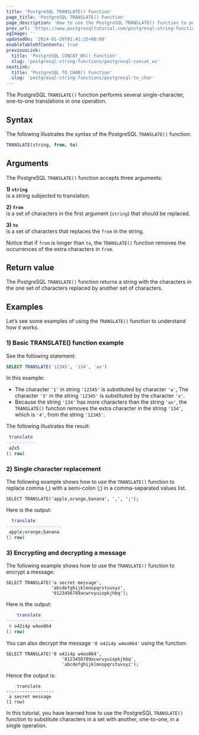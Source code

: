 ```yaml
---
title: 'PostgreSQL TRANSLATE() Function'
page_title: 'PostgreSQL TRANSLATE() Function'
page_description: 'How to use the PostgreSQL TRANSLATE() function to perform several single-character, one-to-one translation in one operation.'
prev_url: 'https://www.postgresqltutorial.com/postgresql-string-functions/postgresql-translate/'
ogImage: ''
updatedOn: '2024-01-29T01:41:25+00:00'
enableTableOfContents: true
previousLink:
  title: 'PostgreSQL CONCAT_WS() Function'
  slug: 'postgresql-string-functions/postgresql-concat_ws'
nextLink:
  title: 'PostgreSQL TO_CHAR() Function'
  slug: 'postgresql-string-functions/postgresql-to_char'
---
```


The PostgreSQL `TRANSLATE()` function performs several single\-character, one\-to\-one translations in one operation.

## Syntax

The following illustrates the syntax of the PostgreSQL `TRANSLATE()` function:

```sql
TRANSLATE(string, from, to)
```

## Arguments

The PostgreSQL `TRANSLATE()` function accepts three arguments:

**1\) `string`**  
 is a string subjected to translation.

**2\) `from`**  
 is a set of characters in the first argument (`string`) that should be replaced.

**3\) `to`**  
 is a set of characters that replaces the `from` in the string.

Notice that if `from` is longer than `to`, the `TRANSLATE()` function removes the occurrences of the extra characters in `from`.

## Return value

The PostgreSQL `TRANSLATE()` function returns a string with the characters in the one set of characters replaced by another set of characters.

## Examples

Let’s see some examples of using the `TRANSLATE()` function to understand how it works.

### 1\) Basic TRANSLATE() function example

See the following statement:

```sql
SELECT TRANSLATE('12345', '134', 'ax')
```

In this example:

- The character `'1'` in string `'12345'` is substituted by character `'a'`, The character `'3'` in the string `'12345'` is substituted by the character `'x'`.
- Because the string `'134'` has more characters than the string `'ax'`, the `TRANSLATE()` function removes the extra character in the string `'134'`, which is `'4'`, from the string `'12345'`.

The following illustrates the result:

```sql
 translate
-----------
 a2x5
(1 row)
```

### 2\) Single character replacement

The following example shows how to use the `TRANSLATE()` function to replace comma (,) with a semi\-colon (;) in a comma\-separated values list.

```
SELECT TRANSLATE('apple,orange,banana', ',', ';');
```

Here is the output:

```sql
  translate
---------------------
 apple;orange;banana
(1 row)
```

### 3\) Encrypting and decrypting a message

The following example shows how to use the `TRANSLATE()` function to encrypt a message:

```
SELECT TRANSLATE('a secret message',
                 'abcdefghijklmnopqrstuvxyz',
                 '0123456789acwrvyuiopkjhbq');
```

Here is the output:

```sql
    translate
------------------
 0 o42i4p w4oo064
(1 row)
```

You can also decrypt the message `'0 o42i4p w4oo064'` using the function:

```
SELECT TRANSLATE('0 o42i4p w4oo064',
                     '0123456789acwrvyuiopkjhbq',
                     'abcdefghijklmnopqrstuvxyz');
```

Hence the output is:

```
    translate
------------------
 a secret message
(1 row)
```

In this tutorial, you have learned how to use the PostgreSQL `TRANSLATE()` function to substitute characters in a set with another, one\-to\-one, in a single operation.
